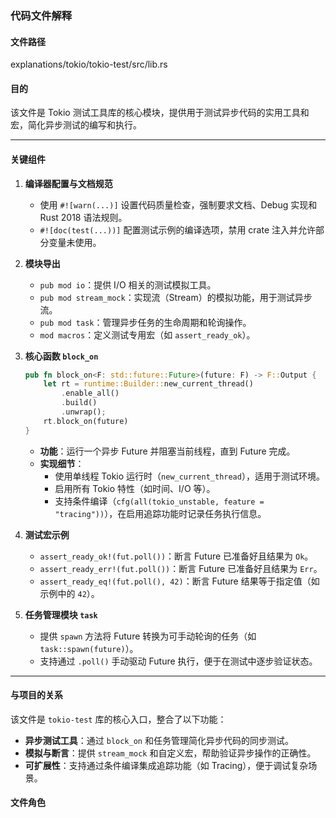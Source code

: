 ### 代码文件解释

#### 文件路径
explanations/tokio/tokio-test/src/lib.rs

#### 目的
该文件是 Tokio 测试工具库的核心模块，提供用于测试异步代码的实用工具和宏，简化异步测试的编写和执行。

---

#### 关键组件

1. **编译器配置与文档规范**
   - 使用 `#![warn(...)]` 设置代码质量检查，强制要求文档、Debug 实现和 Rust 2018 语法规则。
   - `#![doc(test(...))]` 配置测试示例的编译选项，禁用 crate 注入并允许部分变量未使用。

2. **模块导出**
   - `pub mod io`：提供 I/O 相关的测试模拟工具。
   - `pub mod stream_mock`：实现流（Stream）的模拟功能，用于测试异步流。
   - `pub mod task`：管理异步任务的生命周期和轮询操作。
   - `mod macros`：定义测试专用宏（如 `assert_ready_ok`）。

3. **核心函数 `block_on`**
   ```rust
   pub fn block_on<F: std::future::Future>(future: F) -> F::Output {
       let rt = runtime::Builder::new_current_thread()
           .enable_all()
           .build()
           .unwrap();
       rt.block_on(future)
   }
   ```
   - **功能**：运行一个异步 Future 并阻塞当前线程，直到 Future 完成。
   - **实现细节**：
     - 使用单线程 Tokio 运行时（`new_current_thread`），适用于测试环境。
     - 启用所有 Tokio 特性（如时间、I/O 等）。
     - 支持条件编译（`cfg(all(tokio_unstable, feature = "tracing"))`），在启用追踪功能时记录任务执行信息。

4. **测试宏示例**
   - `assert_ready_ok!(fut.poll())`：断言 Future 已准备好且结果为 `Ok`。
   - `assert_ready_err!(fut.poll())`：断言 Future 已准备好且结果为 `Err`。
   - `assert_ready_eq!(fut.poll(), 42)`：断言 Future 结果等于指定值（如示例中的 `42`）。

5. **任务管理模块 `task`**
   - 提供 `spawn` 方法将 Future 转换为可手动轮询的任务（如 `task::spawn(future)`）。
   - 支持通过 `.poll()` 手动驱动 Future 执行，便于在测试中逐步验证状态。

---

#### 与项目的关系
该文件是 `tokio-test` 库的核心入口，整合了以下功能：
- **异步测试工具**：通过 `block_on` 和任务管理简化异步代码的同步测试。
- **模拟与断言**：提供 `stream_mock` 和自定义宏，帮助验证异步操作的正确性。
- **可扩展性**：支持通过条件编译集成追踪功能（如 Tracing），便于调试复杂场景。

#### 文件角色